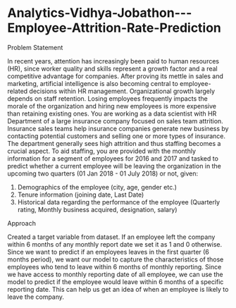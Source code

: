 # Analytics-Vidhya-Jobathon---Employee-Attrition-Rate-Prediction

Problem Statement

In recent years, attention has increasingly been paid to human resources (HR), since worker quality and skills represent a growth factor and a real competitive advantage for companies. After proving its mettle in sales and marketing, artificial intelligence is also becoming central to employee-related decisions within HR management. Organizational growth largely depends on staff retention. Losing employees frequently impacts the morale of the organization and hiring new employees is more expensive than retaining existing ones. You are working as a data scientist with HR Department of a large insurance company focused on sales team attrition. Insurance sales teams help insurance companies generate new business by contacting potential customers and selling one or more types of insurance. The department generally sees high attrition and thus staffing becomes a crucial aspect. To aid staffing, you are provided with the monthly information for a segment of employees for 2016 and 2017 and tasked to predict whether a current employee will be leaving the organization in the upcoming two quarters (01 Jan 2018 - 01 July 2018) or not, given:

1. Demographics of the employee (city, age, gender etc.)
2. Tenure information (joining date, Last Date)
3. Historical data regarding the performance of the employee (Quarterly rating, Monthly business acquired, designation, salary)

Approach

Created a target variable from dataset. If an employee left the company within 6 months of any monthly report date we set it as 1 and 0 otherwise. Since we want to  predict if an employees leaves in the first quarter (6 months period), we want our model to capture the characteristics of those employees who tend to leave within 6 months of monthly reporting. Since we have access to monthly reporting date of all employee, we can use the model to predict if the employee would leave within 6 months of a specific reporting date. This can help us get an idea of when an employee is likely to leave the company.

